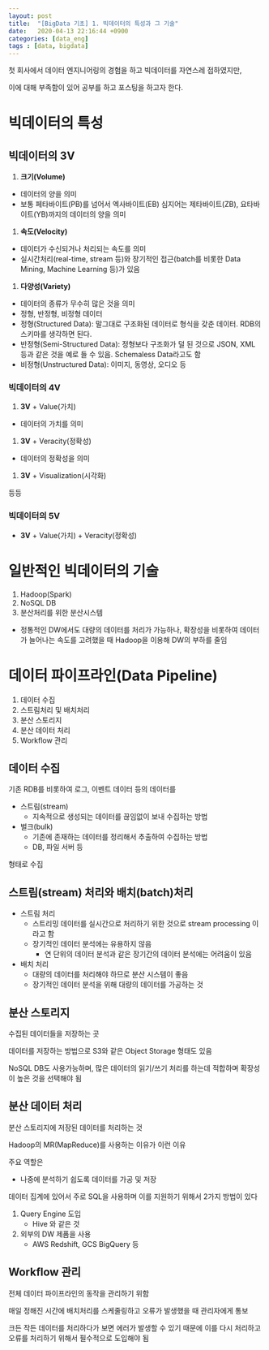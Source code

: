 ```yaml
---
layout: post
title:  "[BigData 기초] 1. 빅데이터의 특성과 그 기술"
date:   2020-04-13 22:16:44 +0900
categories: [data_eng]
tags : [data, bigdata]
---
```


첫 회사에서 데이터 엔지니어링의 경험을 하고 빅데이터를 자연스레 접하였지만,

이에 대해 부족함이 있어 공부를 하고 포스팅을 하고자 한다.

<!--more-->

# 빅데이터의 특성
## 빅데이터의 3V
1. **크기(Volume)**
  - 데이터의 양을 의미
  - 보통 페타바이트(PB)를 넘어서 엑사바이트(EB) 심지어는 제타바이트(ZB), 요타바이트(YB)까지의 데이터의 양을 의미
1. **속도(Velocity)**
  - 데이터가 수신되거나 처리되는 속도를 의미
  - 실시간처리(real-time, stream 등)와 장기적인 접근(batch를 비롯한 Data Mining, Machine Learning 등)가 있음
1. **다양성(Variety)**
  - 데이터의 종류가 무수히 많은 것을 의미
  - 정형, 반정형, 비정형 데이터
  - 정형(Structured Data): 말그대로 구조화된 데이터로 형식을 갖춘 데이터. RDB의 스키마를 생각하면 된다.
  - 반정형(Semi-Structured Data): 정형보다 구조화가 덜 된 것으로 JSON, XML 등과 같은 것을 예로 들 수 있음. Schemaless Data라고도 함
  - 비정형(Unstructured Data): 이미지, 동영상, 오디오 등

### 빅데이터의 4V
1. **3V** + Value(가치)
  - 데이터의 가치를 의미
1. **3V** + Veracity(정확성)
  - 데이터의 정확성을 의미
1. **3V** + Visualization(시각화)

등등

### 빅데이터의 5V
- **3V** + Value(가치) + Veracity(정확성)

# 일반적인 빅데이터의 기술

1. Hadoop(Spark)
1. NoSQL DB
1. 분산처리를 위한 분산시스템
  - 정통적인 DW에서도 대량의 데이터를 처리가 가능하나, 확장성을 비롯하여 데이터가 늘어나는 속도를 고려했을 때 Hadoop을 이용해 DW의 부하를 줄임

# 데이터 파이프라인(Data Pipeline)
1. 데이터 수집
1. 스트림처리 및 배치처리
1. 분산 스토리지
1. 분산 데이터 처리
1. Workflow 관리

## 데이터 수집
기존 RDB를 비롯하여 로그, 이벤트 데이터 등의 데이터를

- 스트림(stream)
  - 지속적으로 생성되는 데이터를 끊임없이 보내 수집하는 방법
- 벌크(bulk)
  - 기존에 존재하는 데이터를 정리해서 추출하여 수집하는 방법
  - DB, 파일 서버 등

형태로 수집

## 스트림(stream) 처리와 배치(batch)처리
- 스트림 처리
  - 스트리밍 데이터를 실시간으로 처리하기 위한 것으로 stream processing 이라고 함
  - 장기적인 데이터 분석에는 유용하지 않음
     - 연 단위의 데이터 분석과 같은 장기간의 데이터 분석에는 어려움이 있음
- 배치 처리
  - 대량의 데이터를 처리해야 하므로 분산 시스템이 좋음
  - 장기적인 데이터 분석을 위해 대량의 데이터를 가공하는 것

## 분산 스토리지
수집된 데이터들을 저장하는 곳

데이터를 저장하는 방법으로 S3와 같은 Object Storage 형태도 있음

NoSQL DB도 사용가능하며, 많은 데이터의 읽기/쓰기 처리를 하는데 적합하며 확장성이 높은 것을 선택해야 됨

## 분산 데이터 처리
분산 스토리지에 저장된 데이터를 처리하는 것

Hadoop의 MR(MapReduce)를 사용하는 이유가 이런 이유

주요 역할은

- 나중에 분석하기 쉽도록 데이터를 가공 및 저장

데이터 집계에 있어서 주로 SQL을 사용하며 이를 지원하기 위해서 2가지 방법이 있다

1. Query Engine 도입
   - Hive 와 같은 것
1. 외부의 DW 제품을 사용
   - AWS Redshift, GCS BigQuery 등

## Workflow 관리
전체 데이터 파이프라인의 동작을 관리하기 위함

매일 정해진 시간에 배치처리를 스케줄링하고 오류가 발생했을 때 관리자에게 통보

크든 작든 데이터를 처리하다가 보면 에러가 발생할 수 있기 때문에 이를 다시 처리하고 오류를 처리하기 위해서 필수적으로 도입해야 됨
